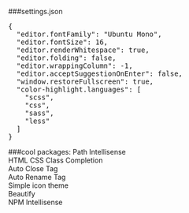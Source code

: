 ###settings.json
<pre>
{
  "editor.fontFamily": "Ubuntu Mono",
  "editor.fontSize": 16,
  "editor.renderWhitespace": true,
  "editor.folding": false,
  "editor.wrappingColumn": -1,
  "editor.acceptSuggestionOnEnter": false,
  "window.restoreFullscreen": true,
  "color-highlight.languages": [
    "scss",
    "css",
    "sass",
    "less"
  ]
}
</pre>

###cool packages:
Path Intellisense <br/>
HTML CSS Class Completion <br/>
Auto Close Tag <br/>
Auto Rename Tag <br/>
Simple icon theme <br/>
Beautify <br/>
NPM Intellisense <br/>
